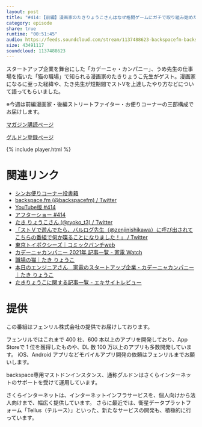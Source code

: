 ```yaml
---
layout: post
title: "#414:【前編】漫画家のたきりょうこさんはなぜ格闘ゲームにガチで取り組み始めたのか"
category: episode
share: true
runtime: "00:51:45"
audio: https://feeds.soundcloud.com/stream/1137488623-backspacefm-backspacefm-414-1.mp3
size: 43491117
soundcloud: 1137488623
---
```


スタートアップ企業を舞台にした「カデーニャ・カンパニー」、うめ先生の仕事場を描いた「猫の職場」で知られる漫画家のたきりょうこ先生がゲスト。漫画家になるに至った経緯や、たき先生が短期間でストVを上達したやり方などについて語ってもらいました。

※今週は前編漫画家・後編ストリートファイター・お便りコーナーの三部構成でお届けします。

[マガジン購読ページ](https://note.com/drikin/m/m55ec296b7655)

[グルドン登録ページ](https://mstdn.guru/invite/3WVHpSMr)

{% include player.html %}

# 関連リンク
* [シンお便りコーナー投書箱](https://forms.gle/NDBngfLwc3jKbLEJ6)
* [backspace.fm (@backspacefm) / Twitter](https://twitter.com/backspacefm)
* [YouTube版 #414](https://youtu.be/jJuhoS0Rbvg)
* [アフターショー #414](https://note.com/backspacefm/n/n16162c835c78)
* [たき りょうこさん (@ryoko_t3) / Twitter](https://twitter.com/ryoko_t3)
* [「ストＶで遊んでたら、バルログ先生（@zenjinishikawa）に呼び出されてこちらの番組で何か喋ることになりました！」 / Twitter](https://twitter.com/ryoko_t3/status/1443747730229121026)
* [東京トイボクシーズ｜コミックバンチweb](https://www.comicbunch.com/manga/bunch/tokyo_toyboxes/)
* [カデーニャカンパニー 2021年 記事一覧 - 家電 Watch](https://kaden.watch.impress.co.jp/docs/kadenya/comic/index2021.html)
* [職場の猫｜たき りょうこ](https://www.amazon.co.jp/dp/B08VNC3TQZ/ref=dp-kindle-redirect?_encoding=UTF8&btkr=1)
* [本日のエンジニアさん　家電のスタートアップ企業・カデーニャカンパニー｜たき りょうこ](https://www.amazon.co.jp/dp/B08VNKZGPM?&linkCode=sl1&tag=driftking-22&linkId=7defb0b0669950ee0d1bb74b9a10125a&language=ja_JP&ref_=as_li_ss_tl)
* [たきりょうこに関する記事一覧 - エキサイトレビュー](https://www.excite.co.jp/news/review/author/ryoko_t3/)

# 提供

この番組はフェンリル株式会社の提供でお届けしております。

フェンリルではこれまで 400 社、600 本以上のアプリを開発しており、App Storeで 1 位を獲得したものや、DL 数 100 万以上のアプリも多数開発しています。
iOS、Android アプリなどモバイルアプリ開発の依頼はフェンリルまでお願いします。

backspace専用マストドンインスタンス、通称グルドンはさくらインターネットのサポートを受けて運用しています。

さくらインターネットは、インターネットインフラサービスを、個人向けから法人向けまで、幅広く提供しています。
さらに最近では、衛星データプラットフォーム「Tellus（テルース）」といった、新たなサービスの開発も、積極的に行っています。

